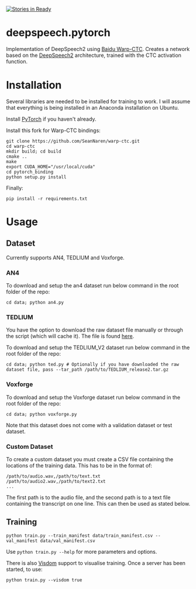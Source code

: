 [![Stories in Ready](https://badge.waffle.io/SeanNaren/deepspeech.pytorch.png?label=ready&title=Ready)](http://waffle.io/SeanNaren/deepspeech.pytorch)
# deepspeech.pytorch

Implementation of DeepSpeech2 using [Baidu Warp-CTC](https://github.com/baidu-research/warp-ctc).
Creates a network based on the [DeepSpeech2](http://arxiv.org/pdf/1512.02595v1.pdf) architecture, trained with the CTC activation function.

# Installation

Several libraries are needed to be installed for training to work. I will assume that everything is being installed in
an Anaconda installation on Ubuntu.

Install [PyTorch](https://github.com/pytorch/pytorch#installation) if you haven't already.

Install this fork for Warp-CTC bindings:
```
git clone https://github.com/SeanNaren/warp-ctc.git
cd warp-ctc
mkdir build; cd build
cmake ..
make
export CUDA_HOME="/usr/local/cuda"
cd pytorch_binding
python setup.py install
```

Finally:

```
pip install -r requirements.txt
```

# Usage

## Dataset

Currently supports AN4, TEDLIUM and Voxforge.

### AN4

To download and setup the an4 dataset run below command in the root folder of the repo:

```
cd data; python an4.py
```

### TEDLIUM

You have the option to download the raw dataset file manually or through the script (which will cache it).
The file is found [here](http://www.openslr.org/resources/19/TEDLIUM_release2.tar.gz).

To download and setup the TEDLIUM_V2 dataset run below command in the root folder of the repo:

```
cd data; python ted.py # Optionally if you have downloaded the raw dataset file, pass --tar_path /path/to/TEDLIUM_release2.tar.gz

```
### Voxforge

To download and setup the Voxforge dataset run below command in the root folder of the repo:

```
cd data; python voxforge.py
```

Note that this dataset does not come with a validation dataset or test dataset.

### Custom Dataset

To create a custom dataset you must create a CSV file containing the locations of the training data. This has to be in the format of:

```
/path/to/audio.wav,/path/to/text.txt
/path/to/audio2.wav,/path/to/text2.txt
...
```

The first path is to the audio file, and the second path is to a text file containing the transcript on one line. This can then be used as stated below.

## Training


```
python train.py --train_manifest data/train_manifest.csv --val_manifest data/val_manifest.csv
```

Use `python train.py --help` for more parameters and options.

There is also [Visdom](https://github.com/facebookresearch/visdom) support to visualise training. Once a server has been started, to use:

```
python train.py --visdom true
```
